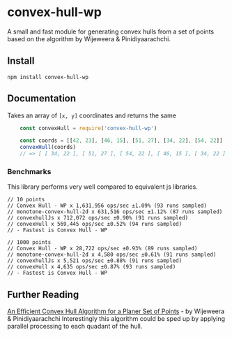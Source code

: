 # convex-hull-wp
A small and fast module for generating convex hulls from a set of points based on the algorithm by Wijeweera & Pinidiyaarachchi.

## Install
````
npm install convex-hull-wp
````

## Documentation
Takes an array of `[x, y]` coordinates and returns the same
````js
    const convexHull = require('convex-hull-wp')

    const coords = [[42, 23], [46, 15], [51, 27], [34, 22], [54, 22]]
    convexHull(coords)
    // => [ [ 34, 22 ], [ 51, 27 ], [ 54, 22 ], [ 46, 15 ], [ 34, 22 ] ]
````

### Benchmarks
This library performs very well compared to equivalent js libraries.
````
// 10 points
// Convex Hull - WP x 1,631,956 ops/sec ±1.09% (93 runs sampled)
// monotone-convex-hull-2d x 631,516 ops/sec ±1.12% (87 runs sampled)
// convexhullJs x 712,072 ops/sec ±0.90% (91 runs sampled)
// convexHull x 569,445 ops/sec ±0.52% (94 runs sampled)
// - Fastest is Convex Hull - WP

// 1000 points
// Convex Hull - WP x 28,722 ops/sec ±0.93% (89 runs sampled)
// monotone-convex-hull-2d x 4,580 ops/sec ±0.61% (91 runs sampled)
// convexhullJs x 5,521 ops/sec ±0.88% (91 runs sampled)
// convexHull x 4,635 ops/sec ±0.87% (93 runs sampled)
// - Fastest is Convex Hull - WP
````

## Further Reading
[An Efficient Convex Hull Algorithm for a Planer Set of Points]() - by Wijeweera & Pinidiyaarachchi
Interestingly this algorithm could be sped up by applying parallel processing to each quadant of the hull.